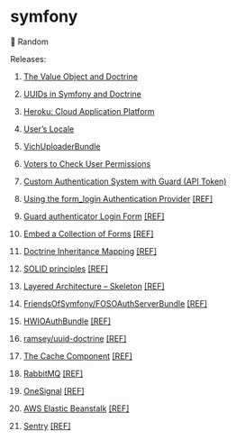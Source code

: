 # symfony
:running: Random

Releases:

1. [The Value Object and Doctrine](https://github.com/habibun/symfony/tree/1.0.1)

1. [UUIDs in Symfony and Doctrine](https://github.com/habibun/symfony/tree/2.0.0)

1. [Heroku: Cloud Application Platform](https://github.com/habibun/symfony/tree/3.0.0)

1. [User’s Locale](https://github.com/habibun/symfony/tree/4.0.0)
   
1. [VichUploaderBundle](https://github.com/habibun/symfony/tree/5.0.0)
   
1. [Voters to Check User Permissions](https://github.com/habibun/symfony/tree/6.0.0)
   
1. [Custom Authentication System with Guard (API Token)](https://github.com/habibun/symfony/tree/7.0.0)

1. [Using the form_login Authentication Provider](https://github.com/habibun/symfony/tree/8.0.0) [[REF]](https://symfony.com/doc/current/security/form_login.html)

1. [Guard authenticator Login Form](https://github.com/habibun/symfony/tree/9.0.0) [[REF]](https://symfony.com/doc/current/security/form_login_setup.html)

1. [Embed a Collection of Forms](https://github.com/habibun/symfony/tree/10.0.0) [[REF]](https://symfony.com/doc/current/form/form_collections.html)

1. [Doctrine Inheritance Mapping](https://github.com/habibun/symfony/tree/11.0.0) [[REF]](https://www.doctrine-project.org/projects/doctrine-orm/en/2.8/reference/inheritance-mapping.html#inheritance-mapping)
   
1. [SOLID principles](https://github.com/habibun/symfony/tree/12.0.0) [[REF]](https://medium.com/analytics-vidhya/dependency-injection-and-solid-principles-with-symfony-the-geocoding-example-f18ad08ed20b)
   
1. [Layered Architecture – Skeleton](https://github.com/habibun/symfony/tree/13.0.0) [[REF]](https://www.thinktocode.com/2018/07/12/layered-architecture-skeleton-example)
   
1. [FriendsOfSymfony/FOSOAuthServerBundle](https://github.com/habibun/symfony/tree/14.0.0) [[REF]](https://github.com/FriendsOfSymfony/FOSOAuthServerBundle)
   
1. [HWIOAuthBundle](https://github.com/habibun/symfony/tree/15.0.0) [[REF]](https://github.com/hwi/HWIOAuthBundle)
   
1. [ramsey/uuid-doctrine](https://github.com/habibun/symfony/tree/16.0.0) [[REF]](https://github.com/ramsey/uuid-doctrine)
   
1. [The Cache Component](https://github.com/habibun/symfony/tree/17.0.0) [[REF]](https://codereviewvideos.com/course/symfony-cache)

1. [RabbitMQ](https://github.com/habibun/symfony/tree/18.0.0) [[REF]](https://medium.com/q-software/symfony-and-rabbitmq-86b14dd604b1)

1. [OneSignal](https://github.com/habibun/symfony/tree/19.0.0) [[REF]](https://onesignal.com/)
   
1. [AWS Elastic Beanstalk](https://github.com/habibun/symfony/tree/20.0.0) [[REF]](https://aws.amazon.com/elasticbeanstalk/)
   
1. [Sentry](https://github.com/habibun/symfony/tree/21.0.0) [[REF]](https://sentry.io/welcome/)
